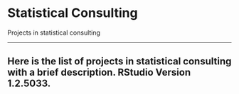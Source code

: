 # Statistical Consulting
 Projects in statistical consulting


-----------------------------------------------------------------------------------------------------------------------------------------
Here is the list of projects in statistical consulting with a brief description. RStudio Version 1.2.5033.
-----------------------------------------------------------------------------------------------------------------------------------------





